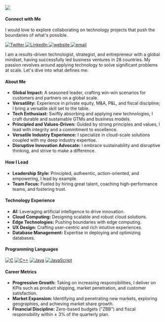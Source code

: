<img src="https://firebasestorage.googleapis.com/v0/b/blog-application-16fb6.appspot.com/o/Images%2F23c87a19-47d0-42ed-8737-41cae7ee0056?alt=media&token=54ea9665-6648-4392-a55b-6b548ce8356e">

<br>

#### Connect with Me
I would love to explore collaborating on technology projects that push the boundaries of what's possible.
<p align="left">
  <a href="https://twitter.com/vthirumurthy" target="_blank">
    <img src="https://img.shields.io/badge/twitter-%231DA1F2.svg?&style=for-the-badge&logo=twitter&logoColor=white&color=388D5C" alt="Twitter"/>
  </a>
  <a href="https://www.linkedin.com/in/vthirumurthy/" target="_blank">
    <img src="https://img.shields.io/badge/linkedin-%230077B5.svg?&style=for-the-badge&logo=linkedin&logoColor=white&color=388D5C" alt="LinkedIn"/>
  </a>
   <a href="https://tev5.com/" target="_blank">
    <img src="https://img.shields.io/badge/website-000000?style=for-the-badge&logo=About.me&logoColor=white&color=388D5C" alt="website"/>
  </a>
    <a href="mailto:ceo@tev5.com" target="_blank">
  <img src="https://img.shields.io/badge/email-000000?style=for-the-badge&logo=e&logoColor=white&color=388D5C" alt="email"/>
</a>
</p>

I am a results-driven technologist, strategist, and entrepreneur with a global mindset, having successfully led business ventures in 28 countries. My passion revolves around applying technology to solve significant problems at scale. Let's dive into what defines me:

#### About Me
- **Global Impact:** A seasoned leader, crafting win-win scenarios for customers and partners on a global scale.
- **Versatility:** Experience in private equity, M&A, P&L, and fiscal discipline; I bring a versatile skill set to the table.
- **Tech Enthusiast:** Swiftly absorbing and applying new technologies, I craft durable and sustainable GTMs and business models.
- **Principled and Values-Driven:** Guided by strong principles and values, I lead with integrity and a commitment to excellence.
- **Versatile Industry Experience:** I specialize in cloud-scale solutions coupled with my deep industry expertise.
- **Disruptive Innovation Advocate:** I embrace sustainability and disruptive thinking, and strive to make a difference.

#### How I Lead
- **Leadership Style:** Principled, autheentic, action-oriented, and empowering, I lead by example.
- **Team Focus:** Fueled by hiring great talent, coaching high-performance teams, and fostering trust.

#### Technology Experience
- **AI:** Leveraging artificial intelligence to drive innovation.
- **Cloud Computing:** Designing scalable and robust cloud solutions.
- **Edge Technologies:** Pushing boundaries with edge computing.
- **UX Design:** Crafting user-centric and rich intuitive experiences.
- **Database Management:** Expertise in deploying and optimizing databases.

#### Programming Languages
[![C](https://img.shields.io/badge/C-%23A8B9CC.svg?style=for-the-badge&logo=c&logoColor=white)](https://en.cppreference.com/w/c)
[![C++](https://img.shields.io/badge/C++-%2300599C.svg?style=for-the-badge&logo=c%2B%2B&logoColor=white)](http://www.cplusplus.com/)
[![Java](https://img.shields.io/badge/Java-%23ED8B00.svg?style=for-the-badge&logo=java&logoColor=white)](https://docs.oracle.com/en/java/)
[![JavaScript](https://img.shields.io/badge/JavaScript-%23F7DF1E.svg?style=for-the-badge&logo=javascript&logoColor=black)](https://developer.mozilla.org/en-US/docs/Web/JavaScript)


#### Career Metrics
- **Progressive Growth:** Taking on increasing responsibilities, I deliver on KPIs such as product shipping, market penetration, and customer satisfaction.
- **Market Expansion:** Identifying and penetrating new markets, exploring geographies, and achieving market share growth.
- **Financial Discipline:** Zero-based budgets ("ZBB") and fiscal responsibility within ± 3% of the quarterly plan.

